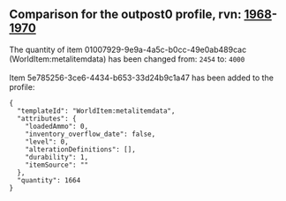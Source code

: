 ## Comparison for the outpost0 profile, rvn: [1968](https://github.com/PRO100KatYT/FortniteProfileRevisions/tree/main/profiles/outpost0/1968%20outpost0.json)-[1970](https://github.com/PRO100KatYT/FortniteProfileRevisions/tree/main/profiles/outpost0/1970%20outpost0.json)

The quantity of item 01007929-9e9a-4a5c-b0cc-49e0ab489cac (WorldItem:metalitemdata) has been changed from: `2454` to: `4000`
<br><br>
Item 5e785256-3ce6-4434-b653-33d24b9c1a47 has been added to the profile:

```
{
  "templateId": "WorldItem:metalitemdata",
  "attributes": {
    "loadedAmmo": 0,
    "inventory_overflow_date": false,
    "level": 0,
    "alterationDefinitions": [],
    "durability": 1,
    "itemSource": ""
  },
  "quantity": 1664
}
```

<br><br>

